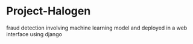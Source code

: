 # Project-Halogen
fraud detection involving machine learning model and deployed in a web interface using django
